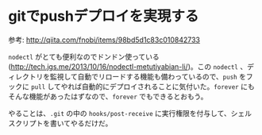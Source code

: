 # gitでpushデプロイを実現する

参考: http://qiita.com/fnobi/items/98bd5d1c83c010842733

`nodectl` がとても便利なのでドンドン使っている(http://tech.jgs.me/2013/10/16/nodectl-metutiyabian-li/)。この `nodectl` 、ディレクトリを監視して自動でリロードする機能も備わっているので、`push` をフックに `pull` してやれば自動的にデプロイされることに気付いた。`forever` にもそんな機能があったはずなので、`forever` でもできるとおもう。

やることは、`.git` の中の `hooks/post-receive` に実行権限を付与して、シェルスクリプトを書いてやるだけだ。
